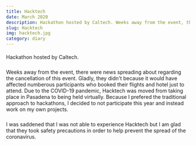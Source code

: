 ```yaml
---
title: Hacktech
date: March 2020
description: Hackathon hosted by Caltech. Weeks away from the event, there were news spreading about regarding the cancellation of this event. Gladly, they didn't because it would have affected numberous participants...
slug: Hacktech
img: hacktech.jpg
category: diary
---
```


<p>
    Hackathon hosted by Caltech.
</p>
<p>
    Weeks away from the event, there were news spreading about regarding the cancellation of this event. Gladly, they didn't because it would have affected numberous participants who booked their flights and hotel just to attend. Due to the COVID-19 pandemic, Hacktech was moved from taking place in Pasadena to being held virtually. Because I prefered the traditional approach to hackathons, I decided to not participate this year and instead work on my own projects.
</p>
<p>
    I was saddened that I was not able to experience Hacktech but I am glad that they took safety precautions in order to help prevent the spread of the coronavirus.
</p>

<style>

div {
   text-align: justify;
}

p {
    padding-top: 5px;
    padding-bottom: 5px;
}

p1 {
    font-weight: bold;
}

p2 {
    font-style: italic;
    color: black;
}

p2:hover {
    text-decoration: underline;
}

</style>